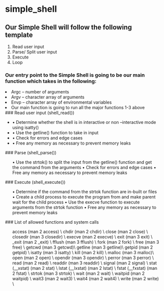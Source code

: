 # simple_shell
## Our Simple Shell will follow the following template
1.	Read user input
2.	Parse/ Split user input
3.	Execute 
4.	Loop 
### Our entry point to the Simple Shell is going to be our main function which takes in the following:

  <li>Argc – number of arguments</li>
<li> Argv – character array of arguments</li>
<li>Envp – character array of environmental variables</li>	
<li>Our main function is going to run all the major functions 1-3 above</li>
### Read user input (shell_read())
<ul>
<li>•	Determine whether the shell is in interactive or non –interactive mode using isatty()</li>
<li>•	Use the getline() function to take in input</li>
<li>•	Check for errors and edge cases </li>
<li>•	Free any memory as necessary to prevent memory leaks </li>
</ul>
### Parse (shell_parse())
<ul>
•	Use the strtok() to split the input from the getline() function and get the command from the arguments 
•	Check for errors and edge cases 
•	Free any memory as necessary to prevent memory leaks 
</ul>
### Execute (shell_execute())
<ul>
•	Determine if the command from the strtok function are in-built or files  
•	Create a child process to execute the program from and make parent wait for the child process  
•	Use the execve function to execute arguments from the strtok function  
•	Free any memory as necessary to prevent memory leaks  
</ul>
### List of allowed functions and system calls
<ul>
	access (man 2 access) \
	chdir (man 2 chdir)  \
	close (man 2 close)  \
	closedir (man 3 closedir)  \
	execve (man 2 execve)  \
	exit (man 3 exit)  \
	_exit (man 2 _exit) \ 
	fflush (man 3 fflush) \ 
	fork (man 2 fork)  \
	free (man 3 free)  \
	getcwd (man 3 getcwd)\  
	getline (man 3 getline)\  
	getpid (man 2 getpid)  \
	isatty (man 3 isatty)  \
	kill (man 2 kill)  \
	malloc (man 3 malloc)\  
	open (man 2 open)  \
	opendir (man 3 opendir)  \
	perror (man 3 perror)  \
	read (man 2 read)  \
	readdir (man 3 readdir)  \
	signal (man 2 signal)  \
	stat (__xstat) (man 2 stat)  \
	lstat (__lxstat) (man 2 lstat) \ 
	fstat (__fxstat) (man 2 fstat)  \
	strtok (man 3 strtok)  \
	wait (man 2 wait)  \
	waitpid (man 2 waitpid)  \
	wait3 (man 2 wait3)  \
	wait4 (man 2 wait4)  \
	write (man 2 write)  \
</ul>
